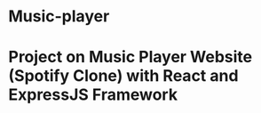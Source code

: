 # Music-player
# Project on Music Player Website (Spotify Clone) with React and ExpressJS Framework 
